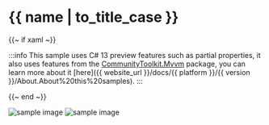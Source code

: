 # {{ name | to_title_case }}

{{~ if xaml ~}}

:::info
This sample uses C# 13 preview features such as partial properties, it also uses features from the
[CommunityToolkit.Mvvm](https://www.nuget.org/packages/CommunityToolkit.Mvvm/) package, you can learn more about it 
[here]({{ website_url }}/docs/{{ platform }}/{{ version }}/About.About%20this%20samples).
:::

{{~ end ~}}

<div class="position-relative text-center sample-img">
    <img src="https://raw.githubusercontent.com/beto-rodriguez/LiveCharts2/dev/docs/{{ unique_name }}/result.png" class="static" alt="sample image" />
    <img src="https://raw.githubusercontent.com/beto-rodriguez/LiveCharts2/dev/docs/{{ unique_name }}/result.gif" alt="sample image" />
</div>